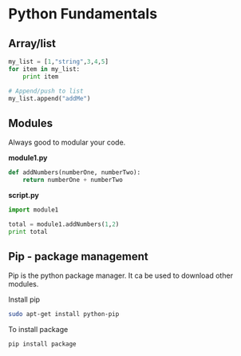# Python Fundamentals

## Array/list

```python
my_list = [1,"string",3,4,5]
for item in my_list:
    print item

# Append/push to list
my_list.append("addMe")
```

## Modules

Always good to modular your code.

**module1.py**

```python
def addNumbers(numberOne, numberTwo):
    return numberOne + numberTwo
```

**script.py**

```python
import module1

total = module1.addNumbers(1,2)
print total
```

## Pip - package management

Pip is the python package manager. It ca be used to download other modules.

Install pip

```bash
sudo apt-get install python-pip
```

To install package

```bash
pip install package
```

